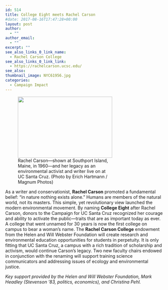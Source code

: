 ```yaml
---
id: 514
title: College Eight meets Rachel Carson
#date: 2017-08-16T17:47:28+00:00
layout: post
author:
  - ""
author_email:
  - ""
excerpt: ""
see_also_links_0_link_name:
  - Rachel Carson College
see_also_links_0_link_link:
  - https://rachelcarson.ucsc.edu/
see_also:
thumbnail_image: NYC61956.jpg
categories:
  - Campaign Impact
---
```

<figure id="attachment_540" style="width: 300px" class="wp-caption alignright"><img class="wp-image-540 size-medium" src="http://live-ucsc-giving.pantheonsite.io/wp-content/uploads/2017/08/NYC61956-300x194.jpg" alt="" width="300" height="194" srcset="https://ucsc-giving.lndo.site/wp-content/uploads/2017/08/NYC61956-300x194.jpg 300w, https://ucsc-giving.lndo.site/wp-content/uploads/2017/08/NYC61956-768x497.jpg 768w, https://ucsc-giving.lndo.site/wp-content/uploads/2017/08/NYC61956-1024x663.jpg 1024w" sizes="(max-width: 300px) 100vw, 300px" /><figcaption class="wp-caption-text">Rachel Carson—shown at Southport Island, Maine, in 1960—and her legacy as an environmental activist and writer live on at UC Santa Cruz. (Photo by Erich Hartmann / Magnum Photos)</figcaption></figure> 

As a writer and conservationist, **Rachel Carson** promoted a fundamental belief: “in nature nothing exists alone.” Humans are members of the natural world, not its masters. This simple, yet revolutionary view launched the modern environmental movement. By naming **College Eight** after Rachel Carson, donors to the Campaign for UC Santa Cruz recognized her courage and ability to activate the public—traits that are as important today as ever. A college that went unnamed for 30 years is now the first college on campus to bear a woman’s name. The **Rachel Carson College** endowment from the Helen and Will Webster Foundation will create research and environmental education opportunities for students in perpetuity. It is only fitting that UC Santa Cruz, a campus with a rich tradition of scholarship and activism, would continue Carson’s legacy. Two new faculty chairs endowed in conjunction with the renaming will support training science communicators and addressing issues of ecology and environmental justice.

_Key support provided by the Helen and Will Webster Foundation, Mark Headley (Stevenson &#8217;83, politics, economics), and Christina Pehl._
